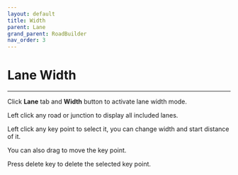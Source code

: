 ```yaml
---
layout: default
title: Width
parent: Lane
grand_parent: RoadBuilder
nav_order: 3
---
```


# Lane Width
---

Click **Lane** tab and **Width** button to activate lane width mode.

Left click any road or junction to display all included lanes.

Left click any key point to select it, you can change width and start distance of it.

You can also drag to move the key point.

Press delete key to delete the selected key point.